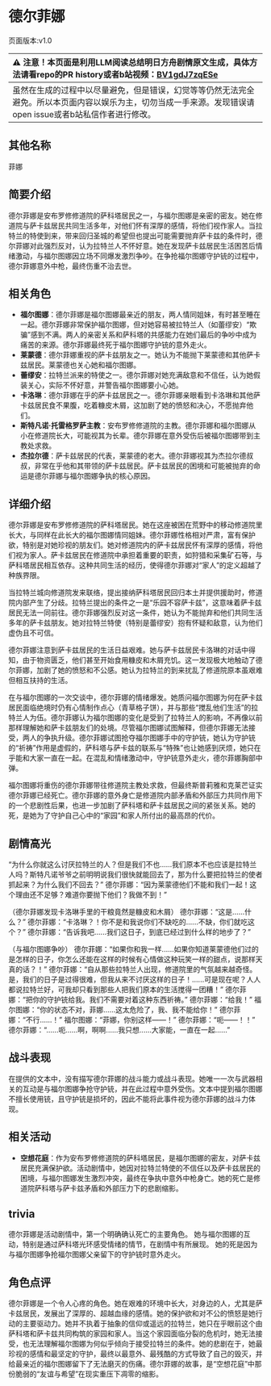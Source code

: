 # 德尔菲娜
页面版本:v1.0
 

| :warning: 注意！本页面是利用LLM阅读总结明日方舟剧情原文生成，具体方法请看repo的PR history或者b站视频：[BV1gdJ7zqESe](https://www.bilibili.com/video/BV1gdJ7zqESe/)         |
|:----------------------------|
| 虽然在生成的过程中以尽量避免，但是错误，幻觉等等仍然无法完全避免。所以本页面内容以娱乐为主，切勿当成一手来源。发现错误请open issue或者b站私信作者进行修改。|



## 其他名称
菲娜
## 简要介绍
德尔菲娜是安布罗修修道院的萨科塔居民之一，与福尔图娜是亲密的密友。她在修道院与萨卡兹居民共同生活多年，对他们怀有深厚的感情，将他们视作家人。当拉特兰的特使到来，带来回归圣城的希望但也提出可能需要抛弃萨卡兹的条件时，德尔菲娜对此强烈反对，认为拉特兰人不怀好意。她在发现萨卡兹居民生活困苦后情绪激动，与福尔图娜因立场不同爆发激烈争吵。在争抢福尔图娜守护铳的过程中，德尔菲娜意外中枪，最终伤重不治去世。
## 相关角色
-   **福尔图娜**：德尔菲娜是福尔图娜最亲近的朋友，两人情同姐妹，有时甚至睡在一起。德尔菲娜非常保护福尔图娜，但对她容易被拉特兰人（如蕾缪安）“欺骗”感到不满。两人的亲密关系和萨科塔的共感能力在她们最后的争吵中成为痛苦的来源。德尔菲娜最终死于福尔图娜守护铳的意外走火。
-   **莱蒙德**：德尔菲娜重视的萨卡兹朋友之一。她认为不能抛下莱蒙德和其他萨卡兹居民。莱蒙德也关心她和福尔图娜。
-   **蕾缪安**：拉特兰派来的特使之一。德尔菲娜对她充满敌意和不信任，认为她假装关心，实际不怀好意，并警告福尔图娜要小心她。
-   **卡洛琳**：德尔菲娜在乎的萨卡兹居民之一。德尔菲娜亲眼看到卡洛琳和其他萨卡兹居民食不果腹，吃着糠皮木屑，这加剧了她的愤怒和决心，不愿抛弃他们。
-   **斯特凡诺·托雷格罗萨主教**：安布罗修修道院的主教。德尔菲娜和福尔图娜从小在修道院长大，可能视其为长辈。德尔菲娜在意外受伤后被福尔图娜带到主教处求救。
-   **杰拉尔德**：萨卡兹居民的代表，莱蒙德的老大。德尔菲娜视其为杰拉尔德叔叔，非常在乎他和其带领的萨卡兹居民。萨卡兹居民的困境和可能被抛弃的命运是德尔菲娜与福尔图娜争执的核心原因。
## 详细介绍
德尔菲娜是安布罗修修道院的萨科塔居民。她在这座被困在荒野中的移动修道院里长大，与同样在此长大的福尔图娜情同姐妹。德尔菲娜性格相对严肃，富有保护欲，特别是对她珍视的朋友们。她对修道院内的萨卡兹居民怀有深厚的感情，将他们视为家人。萨卡兹居民在修道院中承担着重要的职责，如狩猎和采集矿石等，与萨科塔居民相互依存。这种共同生活的经历，使得德尔菲娜对“家人”的定义超越了种族界限。

当拉特兰城向修道院发来联络，提出接纳萨科塔居民回归本土并提供援助时，修道院内部产生了分歧。拉特兰提出的条件之一是“乐园不容萨卡兹”，这意味着萨卡兹居民无法一同前往。德尔菲娜强烈反对这一条件，她认为不能抛弃和他们共同生活多年的萨卡兹朋友。她对拉特兰特使（特别是蕾缪安）抱有怀疑和敌意，认为他们虚伪且不可信。

德尔菲娜注意到萨卡兹居民的生活日益艰难。她与萨卡兹居民卡洛琳的对话中得知，由于物资匮乏，他们甚至开始食用糠皮和木屑充饥。这一发现极大地触动了德尔菲娜，加剧了她的愤怒和不公感。她认为拉特兰的到来扰乱了修道院原本虽艰难但相互扶持的生活。

在与福尔图娜的一次交谈中，德尔菲娜的情绪爆发。她质问福尔图娜为何在萨卡兹居民面临绝境时仍有心情制作点心（青草格子饼），并与那些“搅乱他们生活”的拉特兰人为伍。德尔菲娜认为福尔图娜的变化是受到了拉特兰人的影响，不再像以前那样理解她和萨卡兹朋友们的处境。尽管福尔图娜试图解释，但德尔菲娜无法接受，两人的争执升级。德尔菲娜试图抢夺福尔图娜手中的守护铳，她认为守护铳的“祈祷”作用是虚假的，萨科塔与萨卡兹的联系与“特殊”也让她感到厌烦，她只在乎能和大家一直在一起。在混乱和情绪激动中，守护铳意外走火，德尔菲娜胸部中弹。

福尔图娜将重伤的德尔菲娜带往修道院主教处求救，但最终斯普莉雅和克莱芒证实德尔菲娜已经死亡。德尔菲娜的意外身亡是修道院内部矛盾和外部压力共同作用下的一个悲剧性后果，也进一步加剧了萨科塔和萨卡兹居民之间的紧张关系。她的死，是她为了守护自己心中的“家园”和家人所付出的最高昂的代价。
## 剧情高光
“为什么你就这么讨厌拉特兰的人？但是我们不也......我们原本不也应该是拉特兰人吗？斯特凡诺爷爷之前明明说我们很快就能回去了，那为什么要把拉特兰的使者抓起来？为什么我们不回去？”
德尔菲娜：“因为莱蒙德他们不能和我们一起！这个理由还不足够？难道你要抛下他们？我做不到！”

（德尔菲娜发现卡洛琳手里的干粮竟然是糠皮和木屑）
德尔菲娜：“这是......什么？”
德尔菲娜：“卡洛琳？！你不是和我说你们不缺吃的......不缺，你们就吃这个？”
德尔菲娜：“告诉我吧......我们这日子，到底已经过到什么样的地步了？”

（与福尔图娜争吵）
德尔菲娜：“如果你和我一样......如果你知道莱蒙德他们过的是怎样的日子，你怎么还能在这样的时候有心情做这种玩笑一样的甜点，说那样天真的话？！”
德尔菲娜：“自从那些拉特兰人出现，修道院里的气氛越来越奇怪。是，我们的日子是过得很难，但我从来不讨厌这样的日子！......可是现在呢？人人都说拉特兰好，可我却只看到那些人把我们原本的生活搅得一团糟！”
德尔菲娜：“把你的守护铳给我。我们不需要对着这种东西祈祷。”
德尔菲娜：“给我！”
福尔图娜：“你的状态不对，菲娜......这太危险了，我、我不能给你！”
德尔菲娜：“不行......！”
福尔图娜：“菲娜，你别这样——！”
德尔菲娜：“呃——！！”
德尔菲娜：“......呃......啊，啊啊......我只想......大家能，一直在一起......”
## 战斗表现
在提供的文本中，没有描写德尔菲娜的战斗能力或战斗表现。她唯一一次与武器相关的互动是与福尔图娜争抢守护铳，并在此过程中意外受伤。文本中提到福尔图娜不擅长使用铳，且守护铳是损坏的，因此不能将此事件视为德尔菲娜的战斗力体现。
## 相关活动
-   **空想花庭**：作为安布罗修修道院的萨科塔居民，是福尔图娜的密友，对萨卡兹居民充满保护欲。活动剧情中，她因对拉特兰特使的不信任以及萨卡兹居民的困境，与福尔图娜发生激烈冲突，最终在争执中意外中枪身亡。她的死亡是修道院萨科塔与萨卡兹矛盾和外部压力下的悲剧缩影。
## trivia
德尔菲娜是活动剧情中，第一个明确确认死亡的主要角色。
她与福尔图娜的互动，特别是通过萨科塔光环感受情绪的情节，在剧情中有所展现。
她的死是因为与福尔图娜争抢福尔图娜父亲留下的守护铳时意外走火。
## 角色点评
德尔菲娜是一个令人心疼的角色。她在艰难的环境中长大，对身边的人，尤其是萨卡兹居民，发展出了深厚的、超越血缘的感情。她的保护欲和对不公的愤怒是她行动的主要驱动力。她并不执着于抽象的信仰或遥远的拉特兰，她只在乎眼前这个由萨科塔和萨卡兹共同构筑的家园和家人。当这个家园面临分裂的危机时，她无法接受，也无法理解福尔图娜为何似乎倾向于接受拉特兰的条件。她的悲剧在于，她最珍视的感情和最坚定的守护，最终以最意外、最残酷的方式导致了自己的毁灭，并给最亲近的福尔图娜留下了无法磨灭的伤痛。德尔菲娜的故事，是“空想花庭”中那份脆弱的“友谊与希望”在现实重压下凋零的缩影。